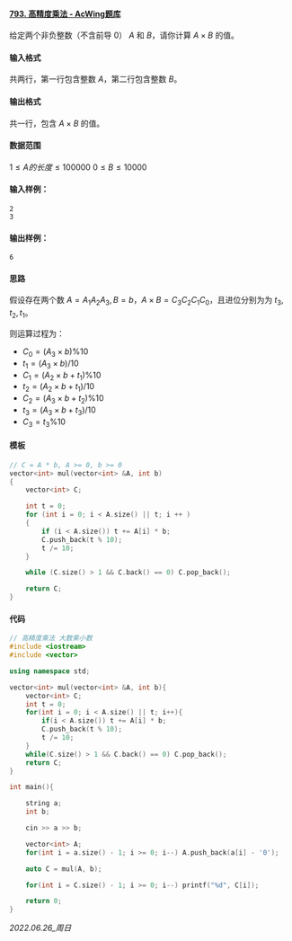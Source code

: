 #### [793. 高精度乘法 - AcWing题库](https://www.acwing.com/problem/content/795/)

给定两个非负整数（不含前导 $0$） $A$ 和 $B$，请你计算 $A×B$ 的值。

#### 输入格式

共两行，第一行包含整数 $A$，第二行包含整数 $B$。

#### 输出格式

共一行，包含 $A×B$ 的值。

#### 数据范围

$1≤A的长度≤100000$
$0≤B≤10000$

#### 输入样例：

```
2
3
```

#### 输出样例：

```
6
```

#### 思路

假设存在两个数 $A = A_1A_2A_3,B = b$，$A \times B = C_3C_2C_1C_0$，且进位分别为为 $t_3,t_2,t_1$。

则运算过程为：

- $C_0 = (A_3 \times b) \% 10$
- $t_1 = (A_3 \times b) / 10$
- $C_1 = (A_2 \times b + t_1) \% 10$
- $t_2 = (A_2 \times b + t_1) / 10$
- $C_2 = (A_3 \times b + t_2) \% 10$
- $t_3 = (A_3 \times b + t_3) / 10$
- $C_3 = t_3 \% 10$

#### 模板

```cpp
// C = A * b, A >= 0, b >= 0
vector<int> mul(vector<int> &A, int b)
{
    vector<int> C;

    int t = 0;
    for (int i = 0; i < A.size() || t; i ++ )
    {
        if (i < A.size()) t += A[i] * b;
        C.push_back(t % 10);
        t /= 10;
    }

    while (C.size() > 1 && C.back() == 0) C.pop_back();

    return C;
}
```

#### 代码

```cpp
// 高精度乘法 大数乘小数
#include <iostream>
#include <vector>

using namespace std;

vector<int> mul(vector<int> &A, int b){
    vector<int> C;
    int t = 0;
    for(int i = 0; i < A.size() || t; i++){
        if(i < A.size()) t += A[i] * b;
        C.push_back(t % 10);
        t /= 10;
    }
    while(C.size() > 1 && C.back() == 0) C.pop_back();
    return C;
}

int main(){

    string a;
    int b;

    cin >> a >> b;

    vector<int> A;
    for(int i = a.size() - 1; i >= 0; i--) A.push_back(a[i] - '0');

    auto C = mul(A, b);

    for(int i = C.size() - 1; i >= 0; i--) printf("%d", C[i]);

    return 0;
}
```


*2022.06.26_周日*